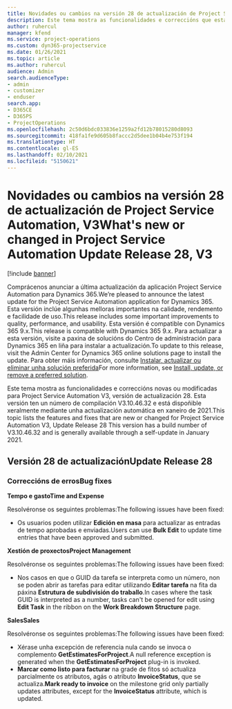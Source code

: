 ```yaml
---
title: Novidades ou cambios na versión 28 de actualización de Project Service Automation, V3
description: Este tema mostra as funcionalidades e correccións que están dispoñibles la versión 28 de actualización de Project Service Automation, V3.
author: ruhercul
manager: kfend
ms.service: project-operations
ms.custom: dyn365-projectservice
ms.date: 01/26/2021
ms.topic: article
ms.author: ruhercul
audience: Admin
search.audienceType:
- admin
- customizer
- enduser
search.app:
- D365CE
- D365PS
- ProjectOperations
ms.openlocfilehash: 2c50d6bdc033836e1259a2fd12b78015280d8093
ms.sourcegitcommit: 418fa1fe9d605b8faccc2d5dee1b04b4e753f194
ms.translationtype: HT
ms.contentlocale: gl-ES
ms.lasthandoff: 02/10/2021
ms.locfileid: "5150621"
---
```

# <a name="whats-new-or-changed-in-project-service-automation-update-release-28-v3"></a><span data-ttu-id="3a56b-103">Novidades ou cambios na versión 28 de actualización de Project Service Automation, V3</span><span class="sxs-lookup"><span data-stu-id="3a56b-103">What's new or changed in Project Service Automation Update Release 28, V3</span></span>

[!include [banner](../includes/psa-now-project-operations.md)]

<span data-ttu-id="3a56b-104">Comprácenos anunciar a última actualización da aplicación Project Service Automation para Dynamics 365.</span><span class="sxs-lookup"><span data-stu-id="3a56b-104">We’re pleased to announce the latest update for the Project Service Automation application for Dynamics 365.</span></span> <span data-ttu-id="3a56b-105">Esta versión inclúe algunhas melloras importantes na calidade, rendemento e facilidade de uso.</span><span class="sxs-lookup"><span data-stu-id="3a56b-105">This release includes some important improvements to quality, performance, and usability.</span></span> <span data-ttu-id="3a56b-106">Esta versión é compatible con Dynamics 365 9.x.</span><span class="sxs-lookup"><span data-stu-id="3a56b-106">This release is compatible with Dynamics 365 9.x.</span></span> <span data-ttu-id="3a56b-107">Para actualizar a esta versión, visite a paxina de solucións do Centro de administración para Dynamics 365 en liña para instalar a actualización.</span><span class="sxs-lookup"><span data-stu-id="3a56b-107">To update to this release, visit the Admin Center for Dynamics 365 online solutions page to install the update.</span></span> <span data-ttu-id="3a56b-108">Para obter máis información, consulte [Instalar, actualizar ou eliminar unha solución preferida](https://docs.microsoft.com/power-platform/admin/install-remove-preferred-solution)</span><span class="sxs-lookup"><span data-stu-id="3a56b-108">For more information, see [Install, update, or remove a preferred solution](https://docs.microsoft.com/power-platform/admin/install-remove-preferred-solution).</span></span>

<span data-ttu-id="3a56b-109">Este tema mostra as funcionalidades e correccións novas ou modificadas para Project Service Automation V3, versión de actualización 28. Esta versión ten un número de compilación V3.10.46.32 e está dispoñible xeralmente mediante unha actualización automática en xaneiro de 2021.</span><span class="sxs-lookup"><span data-stu-id="3a56b-109">This topic lists the features and fixes that are new or changed for Project Service Automation V3, Update Release 28 This version has a build number of V3.10.46.32 and is generally available through a self-update in January 2021.</span></span>

## <a name="update-release-28"></a><span data-ttu-id="3a56b-110">Versión 28 de actualización</span><span class="sxs-lookup"><span data-stu-id="3a56b-110">Update Release 28</span></span>

### <a name="bug-fixes"></a><span data-ttu-id="3a56b-111">Correccións de erros</span><span class="sxs-lookup"><span data-stu-id="3a56b-111">Bug fixes</span></span>

<span data-ttu-id="3a56b-112">**Tempo e gasto**</span><span class="sxs-lookup"><span data-stu-id="3a56b-112">**Time and Expense**</span></span>

<span data-ttu-id="3a56b-113">Resolvéronse os seguintes problemas:</span><span class="sxs-lookup"><span data-stu-id="3a56b-113">The following issues have been fixed:</span></span>

- <span data-ttu-id="3a56b-114">Os usuarios poden utilizar **Edición en masa** para actualizar as entradas de tempo aprobadas e enviadas.</span><span class="sxs-lookup"><span data-stu-id="3a56b-114">Users can use **Bulk Edit** to update time entries that have been approved and submitted.</span></span>

<span data-ttu-id="3a56b-115">**Xestión de proxectos**</span><span class="sxs-lookup"><span data-stu-id="3a56b-115">**Project Management**</span></span>

<span data-ttu-id="3a56b-116">Resolvéronse os seguintes problemas:</span><span class="sxs-lookup"><span data-stu-id="3a56b-116">The following issues have been fixed:</span></span>

- <span data-ttu-id="3a56b-117">Nos casos en que o GUID da tarefa se interpreta como un número, non se poden abrir as tarefas para editar utilizando **Editar tarefa** na fita da páxina **Estrutura de subdivisión do traballo**.</span><span class="sxs-lookup"><span data-stu-id="3a56b-117">In cases where the task GUID is interpreted as a number, tasks can't be opened for edit using **Edit Task** in the ribbon on the **Work Breakdown Structure** page.</span></span>

<span data-ttu-id="3a56b-118">**Sales**</span><span class="sxs-lookup"><span data-stu-id="3a56b-118">**Sales**</span></span>

<span data-ttu-id="3a56b-119">Resolvéronse os seguintes problemas:</span><span class="sxs-lookup"><span data-stu-id="3a56b-119">The following issues have been fixed:</span></span>

- <span data-ttu-id="3a56b-120">Xérase unha excepción de referencia nula cando se invoca o complemento **GetEstimatesForProject**.</span><span class="sxs-lookup"><span data-stu-id="3a56b-120">A null reference exception is generated when the **GetEstimatesForProject** plug-in is invoked.</span></span>
- <span data-ttu-id="3a56b-121">**Marcar como listo para facturar** na grade de fitos só actualiza parcialmente os atributos, agás o atributo **InvoiceStatus**, que se actualiza.</span><span class="sxs-lookup"><span data-stu-id="3a56b-121">**Mark ready to invoice** on the milestone grid only partially updates attributes, except for the **InvoiceStatus** attribute, which is updated.</span></span>

